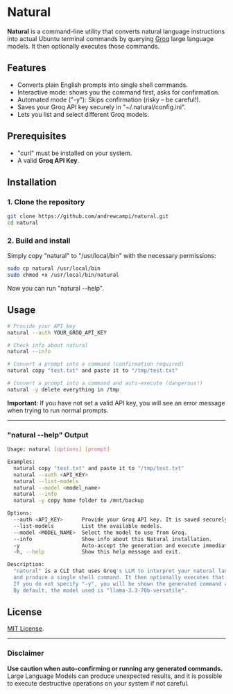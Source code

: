 # Natural

**Natural** is a command-line utility that converts natural language instructions into actual Ubuntu terminal commands by querying [Groq](https://groq.com) large language models. It then optionally executes those commands.

## Features

- Converts plain English prompts into single shell commands.
- Interactive mode: shows you the command first, asks for confirmation.
- Automated mode ("-y"): Skips confirmation (risky – be careful!).
- Saves your Groq API key securely in "~/.natural/config.ini".
- Lets you list and select different Groq models.

## Prerequisites

- "curl" must be installed on your system.
- A valid **Groq API Key**.

## Installation

### 1. Clone the repository

```bash
git clone https://github.com/andrewcampi/natural.git
cd natural
```

### 2. Build and install

Simply copy "natural" to "/usr/local/bin" with the necessary permissions:

```bash
sudo cp natural /usr/local/bin
sudo chmod +x /usr/local/bin/natural
```

Now you can run "natural --help".

## Usage

```bash
# Provide your API key
natural --auth YOUR_GROQ_API_KEY

# Check info about natural
natural --info

# Convert a prompt into a command (confirmation required)
natural copy "test.txt" and paste it to "/tmp/test.txt"

# Convert a prompt into a command and auto-execute (dangerous!)
natural -y delete everything in /tmp
```

**Important**: If you have not set a valid API key, you will see an error message when trying to run normal prompts.

---

### "natural --help" Output

```bash
Usage: natural [options] [prompt]

Examples:
  natural copy "test.txt" and paste it to "/tmp/test.txt"
  natural --auth <API_KEY>
  natural --list-models
  natural --model <model_name>
  natural --info
  natural -y copy home folder to /mnt/backup

Options:
  --auth <API_KEY>      Provide your Groq API key. It is saved securely.
  --list-models         List the available models.
  --model <MODEL_NAME>  Select the model to use from Groq.
  --info                Show info about this Natural installation.
  -y                    Auto-accept the generation and execute immediately (dangerous).
  -h, --help            Show this help message and exit.

Description:
  "natural" is a CLI that uses Groq's LLM to interpret your natural language prompt
  and produce a single shell command. It then optionally executes that command for you.
  If you do not specify "-y", you will be shown the generated command and asked for confirmation.
  By default, the model used is "llama-3.3-70b-versatile".
```

## License

[MIT License](LICENSE).

---

### Disclaimer

**Use caution when auto-confirming or running any generated commands.** Large Language Models can produce unexpected results, and it is possible to execute destructive operations on your system if not careful.
